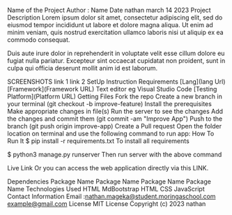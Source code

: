 Name of the Project
Author : Name Date nathan march 14 2023
Project Description
Lorem ipsum dolor sit amet, consectetur adipiscing elit, sed do eiusmod tempor incididunt ut labore et dolore magna aliqua. Ut enim ad minim veniam, quis nostrud exercitation ullamco laboris nisi ut aliquip ex ea commodo consequat.

Duis aute irure dolor in reprehenderit in voluptate velit esse cillum dolore eu fugiat nulla pariatur. Excepteur sint occaecat cupidatat non proident, sunt in culpa qui officia deserunt mollit anim id est laborum.

SCREENSHOTS
link 1
link 2
SetUp Instruction
Requirements
[Lang](lang Url)
[Framework](Framework URL)
Text editor eg Visual Studio Code
[Testing Platform](Platform URL)
Getting Files
Fork the repo
Create a new branch in your terminal (git checkout -b improve-feature)
Install the prerequisites
Make appropriate changes in file(s)
Run the server to see the changes
Add the changes and commit them (git commit -am "Improve App")
Push to the branch (git push origin improve-app)
Create a Pull request
Open the folder location on terminal and use the following command to run app:
How To Run It
$ pip install -r requirements.txt To install all requirements

$ python3 manage.py runserver Then run server with the above command

Live Link
Or you can access the web application directly via this LINK.

Dependencies
Package Name
Package Name
Package Name
Package Name
Technologies Used
HTML
MdBootstrap
HTML
CSS
JavaScript
Contact Information
Email :nathan.mageka@student.moringaschool.com example@gmail.com
License
MIT License Copyright (c) 2023 nathan